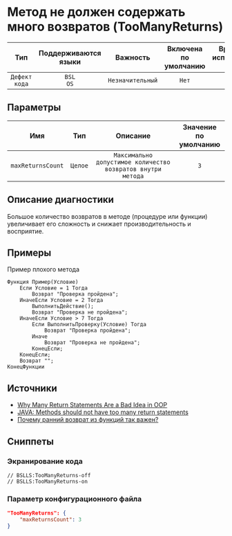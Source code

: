# Метод не должен содержать много возвратов (TooManyReturns)

|      Тип      |    Поддерживаются<br>языки    |     Важность     |    Включена<br>по умолчанию    |    Время на<br>исправление (мин)    |      Теги       |
|:-------------:|:-----------------------------:|:----------------:|:------------------------------:|:-----------------------------------:|:---------------:|
| `Дефект кода` |         `BSL`<br>`OS`         | `Незначительный` |             `Нет`              |                `20`                 | `brainoverload` |

## Параметры 


|        Имя        |   Тип   |                          Описание                           |    Значение<br>по умолчанию    |
|:-----------------:|:-------:|:-----------------------------------------------------------:|:------------------------------:|
| `maxReturnsCount` | `Целое` | `Максимально допустимое количество возвратов внутри метода` |              `3`               |
<!-- Блоки выше заполняются автоматически, не трогать -->
## Описание диагностики
<!-- Описание диагностики заполняется вручную. Необходимо понятным языком описать смысл и схему работу -->

Большое количество возвратов в методе (процедуре или функции) увеличивает его сложность и снижает производительность и восприятие.

## Примеры
<!-- В данном разделе приводятся примеры, на которые диагностика срабатывает, а также можно привести пример, как можно исправить ситуацию -->

Пример плохого метода

```bsl
Функция Пример(Условие)
    Если Условие = 1 Тогда
        Возврат "Проверка пройдена";
    ИначеЕсли Условие = 2 Тогда
        ВыполнитьДействие();
        Возврат "Проверка не пройдена";
    ИначеЕсли Условие > 7 Тогда
        Если ВыполнитьПроверку(Условие) Тогда
            Возврат "Проверка пройдена";
        Иначе
            Возврат "Проверка не пройдена";
        КонецЕсли;
    КонецЕсли;
    Возврат "";
КонецФункции
```

## Источники

* [Why Many Return Statements Are a Bad Idea in OOP](https://www.yegor256.com/2015/08/18/multiple-return-statements-in-oop.html)
* [JAVA: Methods should not have too many return statements](https://rules.sonarsource.com/java/RSPEC-1142)
* [Почему ранний возврат из функций так важен?](https://habr.com/ru/post/348074/)

## Сниппеты

<!-- Блоки ниже заполняются автоматически, не трогать -->
### Экранирование кода

```bsl
// BSLLS:TooManyReturns-off
// BSLLS:TooManyReturns-on
```

### Параметр конфигурационного файла

```json
"TooManyReturns": {
    "maxReturnsCount": 3
}
```
